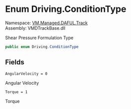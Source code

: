 # Enum Driving.ConditionType

Namespace: [VM.Managed.DAFUL.Track](VM.Managed.DAFUL.Track.md)  
Assembly: VMDTrackBase.dll  

Shear Pressure Formulation Type

```csharp
public enum Driving.ConditionType
```

## Fields

`AngularVelocity = 0` 

Angular Velocity



`Torque = 1` 

Torque




